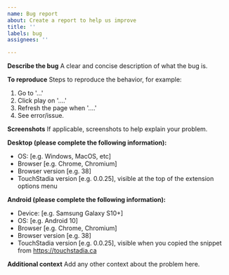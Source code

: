 ```yaml
---
name: Bug report
about: Create a report to help us improve
title: ''
labels: bug
assignees: ''

---
```


**Describe the bug**
A clear and concise description of what the bug is.

**To reproduce**
Steps to reproduce the behavior, for example:
1. Go to '...'
2. Click play on '....'
3. Refresh the page when '....'
4. See error/issue.

**Screenshots**
If applicable, screenshots to help explain your problem.

**Desktop (please complete the following information):**
 - OS: [e.g. Windows, MacOS, etc]
 - Browser [e.g. Chrome, Chromium]
 - Browser version [e.g. 38]
 - TouchStadia version [e.g. 0.0.25], visible at the top of the extension options menu

**Android (please complete the following information):**
 - Device: [e.g. Samsung Galaxy S10+]
 - OS: [e.g. Android 10]
 - Browser [e.g. Chrome, Chromium]
 - Browser version [e.g. 38]
 - TouchStadia version [e.g. 0.0.25], visible when you copied the snippet from https://touchstadia.ca

**Additional context**
Add any other context about the problem here.

